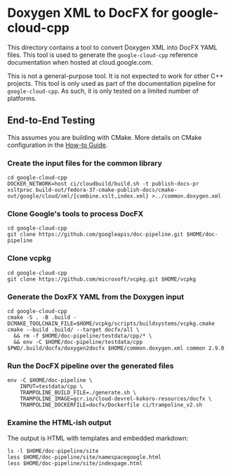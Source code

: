 # Doxygen XML to DocFX for google-cloud-cpp

This directory contains a tool to convert Doxygen XML into DocFX YAML files.
This tool is used to generate the `google-cloud-cpp` reference documentation
when hosted at cloud.google.com.

This is not a general-purpose tool. It is not expected to work for other C++
projects. This tool is only used as part of the documentation pipeline for
`google-cloud-cpp`. As such, it is only tested on a limited number of platforms.

## End-to-End Testing

This assumes you are building with CMake. More details on CMake configuration
in the [How-to Guide](/doc/contributor/howto-guide-setup-environment.md).

### Create the input files for the common library

```
cd google-cloud-cpp
DOCKER_NETWORK=host ci/cloudbuild/build.sh -t publish-docs-pr
xsltproc build-out/fedora-37-cmake-publish-docs/cmake-out/google/cloud/xml/{combine.xslt,index.xml} >../common.doxygen.xml
```

### Clone Google's tools to process DocFX

```
cd google-cloud-cpp
git clone https://github.com/googleapis/doc-pipeline.git $HOME/doc-pipeline
```

### Clone vcpkg

```
cd google-cloud-cpp
git clone https://github.com/microsoft/vcpkg.git $HOME/vcpkg
```

### Generate the DoxFX YAML from the Doxygen input

```
cd google-cloud-cpp
cmake -S . -B .build -DCMAKE_TOOLCHAIN_FILE=$HOME/vcpkg/scripts/buildsystems/vcpkg.cmake
cmake --build .build/ --target docfx/all \
  && rm -f $HOME/doc-pipeline/testdata/cpp/* \
  && env -C $HOME/doc-pipeline/testdata/cpp $PWD/.build/docfx/doxygen2docfx $HOME/common.doxygen.xml common 2.9.0
```

### Run the DocFX pipeline over the generated files

```
env -C $HOME/doc-pipeline \
    INPUT=testdata/cpp \
    TRAMPOLINE_BUILD_FILE=./generate.sh \
    TRAMPOLINE_IMAGE=gcr.io/cloud-devrel-kokoro-resources/docfx \
    TRAMPOLINE_DOCKERFILE=docfx/Dockerfile ci/trampoline_v2.sh
```

### Examine the HTML-ish output

The output is HTML with templates and embedded markdown:

```
ls -l $HOME/doc-pipeline/site
less $HOME/doc-pipeline/site/namespacegoogle.html
less $HOME/doc-pipeline/site/indexpage.html
```
